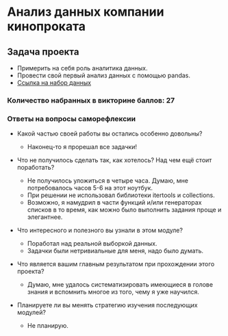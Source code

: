 # Анализ данных компании кинопроката


## Задача проекта
* Примерить на себя роль аналитика данных.
* Провести свой первый анализ данных с помощью pandas.
* [Ссылка на набор данных](https://lms.skillfactory.ru/assets/courseware/v1/1d68c628a08cd5521ae70e976577568b/asset-v1:Skillfactory+DST-WEEKLY-2.0+08JULY2020+type@asset+block/movie_bd_v5.csv)


### Количество набранных в викторине баллов: 27


### Ответы на вопросы саморефлексии

* Какой частью своей работы вы остались особенно довольны?
	* Наконец-то я прорешал все задачки!

* Что не получилось сделать так, как хотелось? Над чем ещё стоит поработать?
	* Не получилось уложиться в четыре часа. Думаю, мне потребовалось часов 5-6 на этот ноутбук.
	* При решении не использовал библиотеки itertools и collections.
	* Возможно, я намудрил в части функций и/или генераторах списков в то время, как можно было выполнить задания проще и элегантнее.

* Что интересного и полезного вы узнали в этом модуле?
	* Поработал над реальной выборкой данных.
	* Задачки были нетривиальные для меня, надо было думать.

* Что является вашим главным результатом при прохождении этого проекта?
	* Думаю, мне удалось систематизировать имеющиеся в голове знания и вспомнить многое из того, чему я уже научился.

* Планируете ли вы менять стратегию изучения последующих модулей?
	* Не планирую.